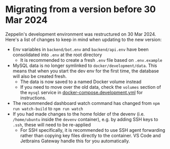 # Migrating from a version before 30 Mar 2024
Zeppelin's development environment was restructured on 30 Mar 2024. Here's a list of changes to keep in mind when updating to the new version:
* Env variables in `backend/bot.env` and `backend/api.env` have been consolidated into `.env` at the root directory
  * It is recommended to create a fresh `.env` file based on `.env.example`
* MySQL data is no longer symlinked to `docker/development/data`. This means that when you start the dev env for the first time, the database will also be created fresh.
  * The data is now saved to a named Docker volume instead
  * If you need to move over the old data, check the `volumes` section of the `mysql` service in [docker-compose.development.yml](../docker-compose.development.yml) for instructions.
* The recommended dashboard watch command has changed from `npm run watch-build` to `npm run watch`
* If you had made changes to the home folder of the devenv (i.e. `/home/ubuntu` inside the `devenv` container), e.g. by adding SSH keys to `.ssh`, these will need to be re-applied
  * For SSH specifically, it is recommended to use SSH agent forwarding rather than copying key files directly to the container. VS Code and Jetbrains Gateway handle this for you automatically.
